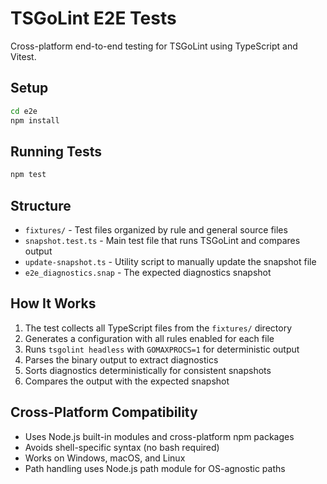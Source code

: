 # TSGoLint E2E Tests

Cross-platform end-to-end testing for TSGoLint using TypeScript and Vitest.

## Setup

```bash
cd e2e
npm install
```

## Running Tests

```bash
npm test
```

## Structure

-   `fixtures/` - Test files organized by rule and general source files
-   `snapshot.test.ts` - Main test file that runs TSGoLint and compares output
-   `update-snapshot.ts` - Utility script to manually update the snapshot file
-   `e2e_diagnostics.snap` - The expected diagnostics snapshot

## How It Works

1. The test collects all TypeScript files from the `fixtures/` directory
2. Generates a configuration with all rules enabled for each file
3. Runs `tsgolint headless` with `GOMAXPROCS=1` for deterministic output
4. Parses the binary output to extract diagnostics
5. Sorts diagnostics deterministically for consistent snapshots
6. Compares the output with the expected snapshot

## Cross-Platform Compatibility

-   Uses Node.js built-in modules and cross-platform npm packages
-   Avoids shell-specific syntax (no bash required)
-   Works on Windows, macOS, and Linux
-   Path handling uses Node.js path module for OS-agnostic paths
